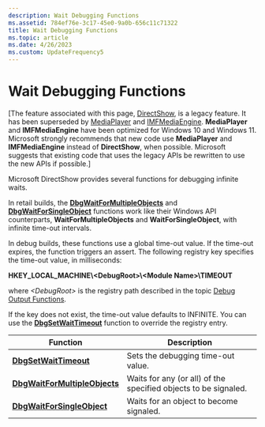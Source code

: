 ```yaml
---
description: Wait Debugging Functions
ms.assetid: 784ef76e-3c17-45e0-9a0b-656c11c71322
title: Wait Debugging Functions
ms.topic: article
ms.date: 4/26/2023
ms.custom: UpdateFrequency5
---
```


# Wait Debugging Functions

\[The feature associated with this page, [DirectShow](/windows/win32/directshow/directshow), is a legacy feature. It has been superseded by [MediaPlayer](/uwp/api/Windows.Media.Playback.MediaPlayer) and [IMFMediaEngine](/windows/win32/api/mfmediaengine/nn-mfmediaengine-imfmediaengine). **MediaPlayer** and **IMFMediaEngine** have been optimized for Windows 10 and Windows 11. Microsoft strongly recommends that new code use **MediaPlayer** and **IMFMediaEngine** instead of **DirectShow**, when possible. Microsoft suggests that existing code that uses the legacy APIs be rewritten to use the new APIs if possible.\]

Microsoft DirectShow provides several functions for debugging infinite waits.

In retail builds, the [**DbgWaitForMultipleObjects**](dbgwaitformultipleobjects.md) and [**DbgWaitForSingleObject**](dbgwaitforsingleobject.md) functions work like their Windows API counterparts, **WaitForMultipleObjects** and **WaitForSingleObject**, with infinite time-out intervals.

In debug builds, these functions use a global time-out value. If the time-out expires, the function triggers an assert. The following registry key specifies the time-out value, in milliseconds:

**HKEY\_LOCAL\_MACHINE\\&lt;DebugRoot&gt;\\\<Module Name\>\\TIMEOUT**

where *&lt;DebugRoot&gt;* is the registry path described in the topic [Debug Output Functions](debug-output-functions.md).

If the key does not exist, the time-out value defaults to INFINITE. You can use the [**DbgSetWaitTimeout**](dbgsetwaittimeout.md) function to override the registry entry.



| Function                                                       | Description                                                     |
|----------------------------------------------------------------|-----------------------------------------------------------------|
| [**DbgSetWaitTimeout**](dbgsetwaittimeout.md)                 | Sets the debugging time-out value.                              |
| [**DbgWaitForMultipleObjects**](dbgwaitformultipleobjects.md) | Waits for any (or all) of the specified objects to be signaled. |
| [**DbgWaitForSingleObject**](dbgwaitforsingleobject.md)       | Waits for an object to become signaled.                         |



 

 

 



